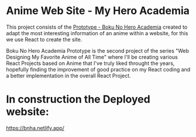 # Anime Web Site - My Hero Academia 

This project consists of the [Prototype - Boku No Hero Academia](https://linky.design/my-hero-academia) created to adapt the most interesting information of an anime within a website, for this we use React to create the site. 

Boku No Hero Academia Prototype is the second project of the series "Web Designing My Favorite Anime of All Time" where I'll be creating various React Projects based on Anime that I've truly liked throught the years, hopefully finding the improvement of good practice on my React coding and a better implementation in the overall React Project.

# In construction the Deployed website:
<!-- here.would.go.my.in.production.site -->
https://bnha.netlify.app/

